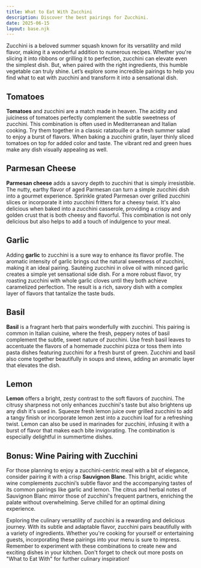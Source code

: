 ```yaml
---
title: What to Eat With Zucchini
description: Discover the best pairings for Zucchini.
date: 2025-06-15
layout: base.njk
---
```


Zucchini is a beloved summer squash known for its versatility and mild flavor, making it a wonderful addition to numerous recipes. Whether you're slicing it into ribbons or grilling it to perfection, zucchini can elevate even the simplest dish. But, when paired with the right ingredients, this humble vegetable can truly shine. Let’s explore some incredible pairings to help you find what to eat with zucchini and transform it into a sensational dish.

## **Tomatoes**

**Tomatoes** and zucchini are a match made in heaven. The acidity and juiciness of tomatoes perfectly complement the subtle sweetness of zucchini. This combination is often used in Mediterranean and Italian cooking. Try them together in a classic ratatouille or a fresh summer salad to enjoy a burst of flavors. When baking a zucchini gratin, layer thinly sliced tomatoes on top for added color and taste. The vibrant red and green hues make any dish visually appealing as well.

## **Parmesan Cheese**

**Parmesan cheese** adds a savory depth to zucchini that is simply irresistible. The nutty, earthy flavor of aged Parmesan can turn a simple zucchini dish into a gourmet experience. Sprinkle grated Parmesan over grilled zucchini slices or incorporate it into zucchini fritters for a cheesy twist. It's also delicious when baked into a zucchini casserole, providing a crispy and golden crust that is both cheesy and flavorful. This combination is not only delicious but also helps to add a touch of indulgence to your meal.

## **Garlic**

Adding **garlic** to zucchini is a sure way to enhance its flavor profile. The aromatic intensity of garlic brings out the natural sweetness of zucchini, making it an ideal pairing. Sautéing zucchini in olive oil with minced garlic creates a simple yet sensational side dish. For a more robust flavor, try roasting zucchini with whole garlic cloves until they both achieve caramelized perfection. The result is a rich, savory dish with a complex layer of flavors that tantalize the taste buds.

## **Basil**

**Basil** is a fragrant herb that pairs wonderfully with zucchini. This pairing is common in Italian cuisine, where the fresh, peppery notes of basil complement the subtle, sweet nature of zucchini. Use fresh basil leaves to accentuate the flavors of a homemade zucchini pizza or toss them into pasta dishes featuring zucchini for a fresh burst of green. Zucchini and basil also come together beautifully in soups and stews, adding an aromatic layer that elevates the dish.

## **Lemon**

**Lemon** offers a bright, zesty contrast to the soft flavors of zucchini. The citrusy sharpness not only enhances zucchini's taste but also brightens up any dish it's used in. Squeeze fresh lemon juice over grilled zucchini to add a tangy finish or incorporate lemon zest into a zucchini loaf for a refreshing twist. Lemon can also be used in marinades for zucchini, infusing it with a burst of flavor that makes each bite invigorating. The combination is especially delightful in summertime dishes.

## Bonus: Wine Pairing with Zucchini

For those planning to enjoy a zucchini-centric meal with a bit of elegance, consider pairing it with a crisp **Sauvignon Blanc**. This bright, acidic white wine complements zucchini’s subtle flavor and the accompanying tastes of its common pairings like garlic and lemon. The citrus and herbal notes of Sauvignon Blanc mirror those of zucchini's frequent partners, enriching the palate without overwhelming. Serve chilled for an optimal dining experience.

Exploring the culinary versatility of zucchini is a rewarding and delicious journey. With its subtle and adaptable flavor, zucchini pairs beautifully with a variety of ingredients. Whether you're cooking for yourself or entertaining guests, incorporating these pairings into your menu is sure to impress. Remember to experiment with these combinations to create new and exciting dishes in your kitchen. Don't forget to check out more posts on "What to Eat With" for further culinary inspiration!